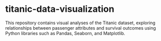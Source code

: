 # titanic-data-visualization
This repository contains visual analyses of the Titanic dataset, exploring relationships between passenger attributes and survival outcomes using Python libraries such as Pandas, Seaborn, and Matplotlib.
